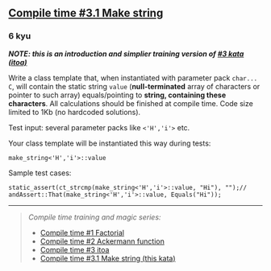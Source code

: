 <h2><a href=https://www.codewars.com/kata/5a7ab27bfd57772f4d001301/train/cpp target="_blank">Compile time #3.1 Make string</a></h2><h3>6 kyu</h3><p><em><strong>NOTE: this is an introduction and simplier training version of <a href="https://www.codewars.com/kata/5a79713d373c2e3b4a000199" data-turbolinks="false" target="_blank">#3 kata (itoa)</a></strong></em></p><p>Write a class template that, when instantiated with parameter pack <code>char... C</code>, will contain the static string <code>value</code> (<strong>null-terminated</strong> array of characters or pointer to such array) equals/pointing to <strong>string, containing these characters</strong>. All calculations should be finished at compile time. Code size limited to 1Kb (no hardcoded solutions).</p><p>Test input: several parameter packs like <code>&lt;'H','i'&gt;</code> etc.</p><p>Your class template will be instantiated this way during tests:</p><pre><code class="language-cpp"><span class="cm-variable">make_string</span><span class="cm-operator">&lt;</span><span class="cm-string">'H'</span>,<span class="cm-string">'i'</span><span class="cm-operator">&gt;</span>::<span class="cm-variable">value</span></code></pre><p>Sample test cases:</p><pre><code class="language-cpp"><span class="cm-keyword">static_assert</span>(<span class="cm-variable">ct_strcmp</span>(<span class="cm-variable">make_string</span><span class="cm-operator">&lt;</span><span class="cm-string">'H'</span>,<span class="cm-string">'i'</span><span class="cm-operator">&gt;</span>::<span class="cm-variable">value</span>, <span class="cm-string">"Hi"</span>), <span class="cm-string">""</span>);<span class="cm-comment">// and</span><span class="cm-variable">Assert::That</span>(<span class="cm-variable">make_string</span><span class="cm-operator">&lt;</span><span class="cm-string">'H'</span>,<span class="cm-string">'i'</span><span class="cm-operator">&gt;</span>::<span class="cm-variable">value</span>, <span class="cm-variable">Equals</span>(<span class="cm-string">"Hi"</span>));</code></pre><hr><blockquote><p><em>Compile time training and magic series:</em></p><ul><li><a href="https://www.codewars.com/kata/5a74a94f5084d72c710000de" data-turbolinks="false" target="_blank">Compile time #1 Factorial</a></li><li><a href="https://www.codewars.com/kata/5a76c830fd8c06283c000068" data-turbolinks="false" target="_blank">Compile time #2 Ackermann function</a></li><li><a href="https://www.codewars.com/kata/5a79713d373c2e3b4a000199" data-turbolinks="false" target="_blank">Compile time #3 itoa</a></li><li><a href="https://www.codewars.com/kata/5a7ab27bfd57772f4d001301" data-turbolinks="false" target="_blank">Compile time #3.1 Make string (this kata)</a></li></ul></blockquote>